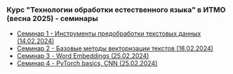 ### Курс "Технологии обработки естественного языка" в ИТМО (весна 2025) - семинары

- [Семинар 1 - Инструменты предобработки текстовых данных (14.02.2024)](Seminar%201)
- [Семинар 2 - Базовые методы векторизации текстов (18.02.2024)](Seminar%202)
- [Семинар 3 - Word Embeddings (25.02.2024)](Seminar%203)
- [Семинар 4 - PyTorch basics, CNN (25.02.2024)](Seminar%204)


